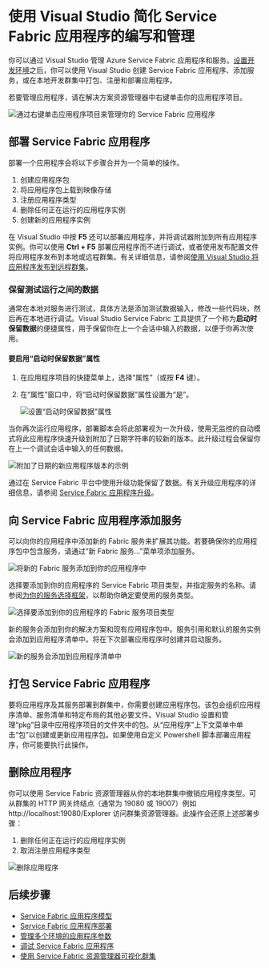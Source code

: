 <properties
   pageTitle="在 Visual Studio | Microsoft Azure 中管理应用程序"
   description="使用 Visual Studio 来创建、开发、打包、部署和调试 Service Fabric 应用程序和服务。"
   services="service-fabric"
   documentationCenter=".net"
   authors="jessebenson"
   manager="timlt"
   editor=""/>

<tags
   ms.service="service-fabric"
   ms.date="02/02/2016"
   wacn.date="07/04/2016"/>

# 使用 Visual Studio 简化 Service Fabric 应用程序的编写和管理

你可以通过 Visual Studio 管理 Azure Service Fabric 应用程序和服务。[设置开发环境](/documentation/articles/service-fabric-get-started/)之后，你可以使用 Visual Studio 创建 Service Fabric 应用程序、添加服务，或在本地开发群集中打包、注册和部署应用程序。

若要管理应用程序，请在解决方案资源管理器中右键单击你的应用程序项目。

![通过右键单击应用程序项目来管理你的 Service Fabric 应用程序][manageservicefabric]

## 部署 Service Fabric 应用程序

部署一个应用程序会将以下步骤合并为一个简单的操作。

1. 创建应用程序包
2. 将应用程序包上载到映像存储
3. 注册应用程序类型
4. 删除任何正在运行的应用程序实例
5. 创建新的应用程序实例

在 Visual Studio 中按 **F5** 还可以部署应用程序，并将调试器附加到所有应用程序实例。你可以使用 **Ctrl + F5** 部署应用程序而不进行调试，或者使用发布配置文件将应用程序发布到本地或远程群集。有关详细信息，请参阅[使用 Visual Studio 将应用程序发布到远程群集](/documentation/articles/service-fabric-publish-app-remote-cluster/)。

### 保留测试运行之间的数据

通常在本地对服务进行测试，具体方法是添加测试数据输入，修改一些代码块，然后再在本地进行调试。Visual Studio Service Fabric 工具提供了一个称为**启动时保留数据**的便捷属性，用于保留你在上一个会话中输入的数据，以便于你再次使用。

#### 要启用“启动时保留数据”属性

1. 在应用程序项目的快捷菜单上，选择“属性”（或按 **F4** 键）。
1. 在“属性”窗口中，将“启动时保留数据”属性设置为“是”。

	![设置“启动时保留数据”属性][preservedata]

当你再次运行应用程序，部署脚本会将此部署视为一次升级，使用无监控的自动模式将此应用程序快速升级到附加了日期字符串的较新的版本。此升级过程会保留你在上一个调试会话中输入的任何数据。

![附加了日期的新应用程序版本的示例][preservedate]

通过在 Service Fabric 平台中使用升级功能保留了数据。有关升级应用程序的详细信息，请参阅 [Service Fabric 应用程序升级](/documentation/articles/service-fabric-application-upgrade/)。

## 向 Service Fabric 应用程序添加服务

可以向你的应用程序中添加新的 Fabric 服务来扩展其功能。若要确保你的应用程序包中包含服务，请通过“新 Fabric 服务...”菜单项添加服务。

![将新的 Fabric 服务添加到你的应用程序中][newservice]

选择要添加到你的应用程序的 Service Fabric 项目类型，并指定服务的名称。请参阅[为你的服务选择框架](/documentation/articles/service-fabric-choose-framework/)，以帮助你确定要使用的服务类型。

![选择要添加到你的应用程序的 Fabric 服务项目类型][addserviceproject]

新的服务会添加到你的解决方案和现有应用程序包中。服务引用和默认的服务实例会添加到应用程序清单中。将在下次部署应用程序时创建并启动服务。

![新的服务会添加到应用程序清单中][newserviceapplicationmanifest]

## 打包 Service Fabric 应用程序

要将应用程序及其服务部署到群集中，你需要创建应用程序包。该包会组织应用程序清单、服务清单和特定布局的其他必要文件。Visual Studio 设置和管理“pkg”目录中应用程序项目的文件夹中的包。从“应用程序”上下文菜单中单击“包”以创建或更新应用程序包。如果使用自定义 Powershell 脚本部署应用程序，你可能要执行此操作。

## 删除应用程序

你可以使用 Service Fabric 资源管理器从你的本地群集中撤销应用程序类型。可从群集的 HTTP 网关终结点（通常为 19080 或 19007）例如 http://localhost:19080/Explorer 访问群集资源管理器。此操作会还原上述部署步骤：

1. 删除任何正在运行的应用程序实例
2. 取消注册应用程序类型

![删除应用程序](./media/service-fabric-manage-application-in-visual-studio/removeapplication.png)

<!--Every topic should have next steps and links to the next logical set of content to keep the customer engaged-->
## 后续步骤

- [Service Fabric 应用程序模型](/documentation/articles/service-fabric-application-model/)
- [Service Fabric 应用程序部署](/documentation/articles/service-fabric-deploy-remove-applications/)
- [管理多个环境的应用程序参数](/documentation/articles/service-fabric-manage-multiple-environment-app-configuration/)
- [调试 Service Fabric 应用程序](/documentation/articles/service-fabric-debugging-your-application/)
- [使用 Service Fabric 资源管理器可视化群集](/documentation/articles/service-fabric-visualizing-your-cluster/)

<!--Image references-->
[addserviceproject]: ./media/service-fabric-manage-application-in-visual-studio/addserviceproject.png
[manageservicefabric]: ./media/service-fabric-manage-application-in-visual-studio/manageservicefabric.png
[newservice]: ./media/service-fabric-manage-application-in-visual-studio/newservice.png
[newserviceapplicationmanifest]: ./media/service-fabric-manage-application-in-visual-studio/newserviceapplicationmanifest.png
[preservedata]: ./media/service-fabric-manage-application-in-visual-studio/preservedata.png
[preservedate]: ./media/service-fabric-manage-application-in-visual-studio/preservedate.png

<!---HONumber=Mooncake_0307_2016-->